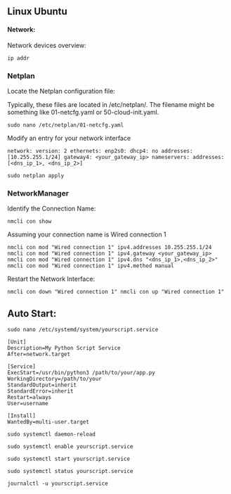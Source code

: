 ## Linux Ubuntu
#### Network:
Network devices overview:

`ip addr`

### Netplan

Locate the Netplan configuration file:

Typically, these files are located in /etc/netplan/. The filename might be something like 01-netcfg.yaml or 50-cloud-init.yaml.

`sudo nano /etc/netplan/01-netcfg.yaml`

Modify an entry for your network interface 

`
network:
  version: 2
  ethernets:
    enp2s0:
      dhcp4: no
      addresses: [10.255.255.1/24]
      gateway4: <your_gateway_ip>
      nameservers:
        addresses: [<dns_ip_1>, <dns_ip_2>]
`

`
sudo netplan apply
`

### NetworkManager 

Identify the Connection Name: 

`
nmcli con show
`

Assuming your connection name is Wired connection 1 

`nmcli con mod "Wired connection 1" ipv4.addresses 10.255.255.1/24
nmcli con mod "Wired connection 1" ipv4.gateway <your_gateway_ip>
nmcli con mod "Wired connection 1" ipv4.dns "<dns_ip_1>,<dns_ip_2>"
nmcli con mod "Wired connection 1" ipv4.method manual
`

Restart the Network Interface:

`
nmcli con down "Wired connection 1"
nmcli con up "Wired connection 1"
`

## Auto Start:

`sudo nano /etc/systemd/system/yourscript.service
`

```
[Unit]
Description=My Python Script Service
After=network.target

[Service]
ExecStart=/usr/bin/python3 /path/to/your/app.py
WorkingDirectory=/path/to/your
StandardOutput=inherit
StandardError=inherit
Restart=always
User=username

[Install]
WantedBy=multi-user.target
```

`sudo systemctl daemon-reload`

`
sudo systemctl enable yourscript.service
`

`
sudo systemctl start yourscript.service
`

`
sudo systemctl status yourscript.service
`

`
journalctl -u yourscript.service
`
